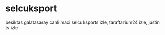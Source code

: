 # selcuksport
besiktas galatasaray canli maci selcuksports izle, taraftarium24 izle, justin tv izle
